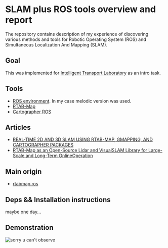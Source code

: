 # SLAM plus ROS tools overview and report

The repository contains description of my experience of discovering various methods and tools for
Robotic Operating System (ROS) and Simultaneous Localization And Mapping (SLAM).

## Goal

This was implemented for [Intelligent Transport Laboratory](https://cogmodel.mipt.ru/itl) as an intro task.

## Tools

* [ROS environment](http://wiki.ros.org/Distributions). In my case melodic version was used.
* [RTAB-Map](http://introlab.github.io/rtabmap/)
* [Cartographer ROS](https://google-cartographer-ros.readthedocs.io/en/latest/)

## Articles
* [REAL-TIME 2D AND 3D SLAM USING RTAB-MAP, GMAPPING, AND CARTOGRAPHER PACKAGES](https://www.researchgate.net/publication/326986124_REAL-TIME_2D_AND_3D_SLAM_USING_RTAB-MAP_GMAPPING_AND_CARTOGRAPHER_PACKAGES)
* [RTAB-Map as an Open-Source Lidar and VisualSLAM Library for Large-Scale and Long-Term OnlineOperation](https://introlab.3it.usherbrooke.ca/mediawiki-introlab/images/7/7a/Labbe18JFR_preprint.pdf)

## Main origin
* [rtabmap ros](wiki.ros.org/rtabmap_ros)

## Deps && Installation instructions

maybe one day...

## Demonstration

![sorry u can't observe](https://github.com/verwindle/cogmodel_SLAM/blob/master/repo_face.gif)
